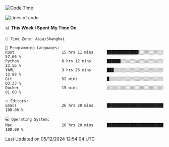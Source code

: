 <!--START_SECTION:waka-->
![Code Time](http://img.shields.io/badge/Code%20Time-2%2C341%20hrs%206%20mins-blue)

![Lines of code](https://img.shields.io/badge/From%20Hello%20World%20I%27ve%20Written-309.1%20thousand%20lines%20of%20code-blue)

📊 **This Week I Spent My Time On** 

```text
🕑︎ Time Zone: Asia/Shanghai

💬 Programming Languages: 
Rust                     15 hrs 11 mins      ██████████████░░░░░░░░░░░   57.66 % 
Python                   6 hrs 12 mins       ██████░░░░░░░░░░░░░░░░░░░   23.56 % 
YAML                     3 hrs 26 mins       ███░░░░░░░░░░░░░░░░░░░░░░   13.08 % 
Git                      52 mins             █░░░░░░░░░░░░░░░░░░░░░░░░   03.33 % 
Docker                   15 mins             ░░░░░░░░░░░░░░░░░░░░░░░░░   01.00 % 

🔥 Editors: 
Emacs                    26 hrs 20 mins      █████████████████████████   100.00 % 

💻 Operating System: 
Mac                      26 hrs 20 mins      █████████████████████████   100.00 % 
```


 Last Updated on 05/12/2024 12:54:04 UTC
<!--END_SECTION:waka-->

